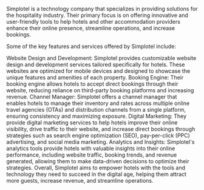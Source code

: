 Simplotel is a technology company that specializes in providing solutions for the hospitality industry. Their primary focus is on offering innovative and user-friendly tools to help hotels and other accommodation providers enhance their online presence, streamline operations, and increase bookings.

Some of the key features and services offered by Simplotel include:

Website Design and Development: Simplotel provides customizable website design and development services tailored specifically for hotels. These websites are optimized for mobile devices and designed to showcase the unique features and amenities of each property.
Booking Engine: Their booking engine allows hotels to accept direct bookings through their website, reducing reliance on third-party booking platforms and increasing revenue.
Channel Manager: Simplotel offers a channel manager that enables hotels to manage their inventory and rates across multiple online travel agencies (OTAs) and distribution channels from a single platform, ensuring consistency and maximizing exposure.
Digital Marketing: They provide digital marketing services to help hotels improve their online visibility, drive traffic to their website, and increase direct bookings through strategies such as search engine optimization (SEO), pay-per-click (PPC) advertising, and social media marketing.
Analytics and Insights: Simplotel's analytics tools provide hotels with valuable insights into their online performance, including website traffic, booking trends, and revenue generated, allowing them to make data-driven decisions to optimize their strategies.
Overall, Simplotel aims to empower hotels with the tools and technology they need to succeed in the digital age, helping them attract more guests, increase revenue, and streamline operations.
